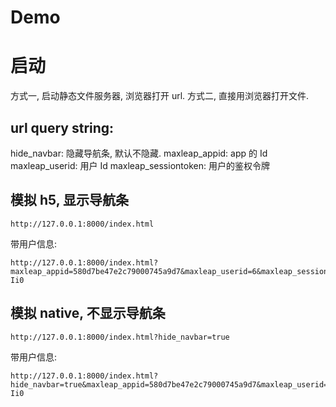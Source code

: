 # Demo

# 启动
方式一, 启动静态文件服务器, 浏览器打开 url. 
方式二, 直接用浏览器打开文件.

## url query string:
hide_navbar: 隐藏导航条, 默认不隐藏.
maxleap_appid: app 的 Id
maxleap_userid: 用户 Id
maxleap_sessiontoken: 用户的鉴权令牌

## 模拟 h5, 显示导航条
```
http://127.0.0.1:8000/index.html
```
带用户信息:
```
http://127.0.0.1:8000/index.html?maxleap_appid=580d7be47e2c79000745a9d7&maxleap_userid=6&maxleap_sessiontoken=FXSt__ovRv9y2NKup2Pd8PmnidiEsEd1h48n9le-Ii0
```

## 模拟 native, 不显示导航条
```
http://127.0.0.1:8000/index.html?hide_navbar=true
```
带用户信息:
```
http://127.0.0.1:8000/index.html?hide_navbar=true&maxleap_appid=580d7be47e2c79000745a9d7&maxleap_userid=6&maxleap_sessiontoken=FXSt__ovRv9y2NKup2Pd8PmnidiEsEd1h48n9le-Ii0
```

